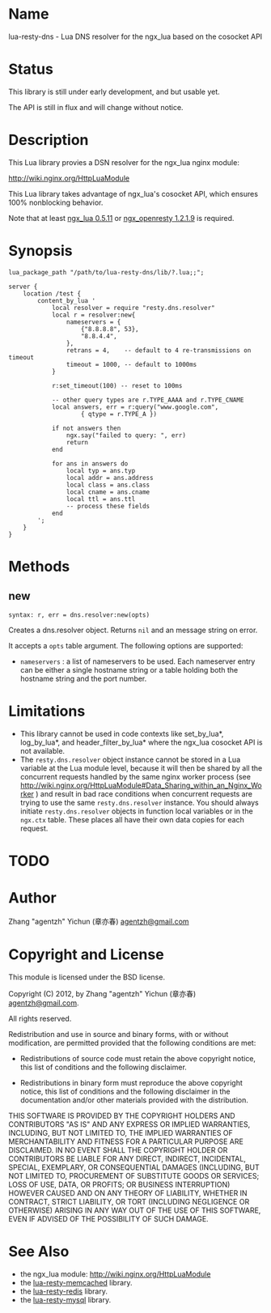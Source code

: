 Name
====

lua-resty-dns - Lua DNS resolver for the ngx_lua based on the cosocket API

Status
======

This library is still under early development, and but usable yet.

The API is still in flux and will change without notice.

Description
===========

This Lua library provies a DSN resolver for the ngx_lua nginx module:

http://wiki.nginx.org/HttpLuaModule

This Lua library takes advantage of ngx_lua's cosocket API, which ensures
100% nonblocking behavior.

Note that at least [ngx_lua 0.5.11](https://github.com/chaoslawful/lua-nginx-module/tags) or [ngx_openresty 1.2.1.9](http://openresty.org/#Download) is required.

Synopsis
========

    lua_package_path "/path/to/lua-resty-dns/lib/?.lua;;";

    server {
        location /test {
            content_by_lua '
                local resolver = require "resty.dns.resolver"
                local r = resolver:new{
                    nameservers = {
                        {"8.8.8.8", 53},
                        "8.8.4.4",
                    },
                    retrans = 4,    -- default to 4 re-transmissions on timeout
                    timeout = 1000, -- default to 1000ms
                }

                r:set_timeout(100) -- reset to 100ms

                -- other query types are r.TYPE_AAAA and r.TYPE_CNAME
                local answers, err = r:query("www.google.com",
                        { qtype = r.TYPE_A })

                if not answers then
                    ngx.say("failed to query: ", err)
                    return
                end

                for ans in answers do
                    local typ = ans.typ
                    local addr = ans.address
                    local class = ans.class
                    local cname = ans.cname
                    local ttl = ans.ttl
                    -- process these fields
                end
            ';
        }
    }

Methods
=======

new
---
`syntax: r, err = dns.resolver:new(opts)`

Creates a dns.resolver object. Returns `nil` and an message string on error.

It accepts a `opts` table argument. The following options are supported:

* `nameservers`
: a list of nameservers to be used. Each nameserver entry can be either a single hostname string or a table holding both the hostname string and the port number.

Limitations
===========

* This library cannot be used in code contexts like set_by_lua*, log_by_lua*, and
header_filter_by_lua* where the ngx_lua cosocket API is not available.
* The `resty.dns.resolver` object instance cannot be stored in a Lua variable at the Lua module level,
because it will then be shared by all the concurrent requests handled by the same nginx
 worker process (see
http://wiki.nginx.org/HttpLuaModule#Data_Sharing_within_an_Nginx_Worker ) and
result in bad race conditions when concurrent requests are trying to use the same `resty.dns.resolver` instance.
You should always initiate `resty.dns.resolver` objects in function local
variables or in the `ngx.ctx` table. These places all have their own data copies for
each request.

TODO
====

Author
======

Zhang "agentzh" Yichun (章亦春) <agentzh@gmail.com>

Copyright and License
=====================

This module is licensed under the BSD license.

Copyright (C) 2012, by Zhang "agentzh" Yichun (章亦春) <agentzh@gmail.com>.

All rights reserved.

Redistribution and use in source and binary forms, with or without modification, are permitted provided that the following conditions are met:

* Redistributions of source code must retain the above copyright notice, this list of conditions and the following disclaimer.

* Redistributions in binary form must reproduce the above copyright notice, this list of conditions and the following disclaimer in the documentation and/or other materials provided with the distribution.

THIS SOFTWARE IS PROVIDED BY THE COPYRIGHT HOLDERS AND CONTRIBUTORS "AS IS" AND ANY EXPRESS OR IMPLIED WARRANTIES, INCLUDING, BUT NOT LIMITED TO, THE IMPLIED WARRANTIES OF MERCHANTABILITY AND FITNESS FOR A PARTICULAR PURPOSE ARE DISCLAIMED. IN NO EVENT SHALL THE COPYRIGHT HOLDER OR CONTRIBUTORS BE LIABLE FOR ANY DIRECT, INDIRECT, INCIDENTAL, SPECIAL, EXEMPLARY, OR CONSEQUENTIAL DAMAGES (INCLUDING, BUT NOT LIMITED TO, PROCUREMENT OF SUBSTITUTE GOODS OR SERVICES; LOSS OF USE, DATA, OR PROFITS; OR BUSINESS INTERRUPTION) HOWEVER CAUSED AND ON ANY THEORY OF LIABILITY, WHETHER IN CONTRACT, STRICT LIABILITY, OR TORT (INCLUDING NEGLIGENCE OR OTHERWISE) ARISING IN ANY WAY OUT OF THE USE OF THIS SOFTWARE, EVEN IF ADVISED OF THE POSSIBILITY OF SUCH DAMAGE.

See Also
========
* the ngx_lua module: http://wiki.nginx.org/HttpLuaModule
* the [lua-resty-memcached](https://github.com/agentzh/lua-resty-memcached) library.
* the [lua-resty-redis](https://github.com/agentzh/lua-resty-redis) library.
* the [lua-resty-mysql](https://github.com/agentzh/lua-resty-mysql) library.

